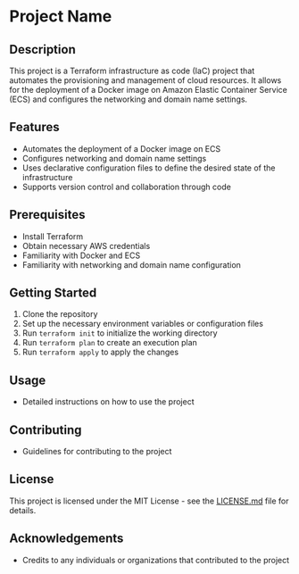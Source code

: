 # Project Name

## Description
This project is a Terraform infrastructure as code (IaC) project that automates the provisioning and management of cloud resources. It allows for the deployment of a Docker image on Amazon Elastic Container Service (ECS) and configures the networking and domain name settings.

## Features
- Automates the deployment of a Docker image on ECS
- Configures networking and domain name settings
- Uses declarative configuration files to define the desired state of the infrastructure
- Supports version control and collaboration through code

## Prerequisites
- Install Terraform
- Obtain necessary AWS credentials
- Familiarity with Docker and ECS
- Familiarity with networking and domain name configuration

## Getting Started
1. Clone the repository
2. Set up the necessary environment variables or configuration files
3. Run `terraform init` to initialize the working directory
4. Run `terraform plan` to create an execution plan
5. Run `terraform apply` to apply the changes

## Usage
- Detailed instructions on how to use the project

## Contributing
- Guidelines for contributing to the project

## License
This project is licensed under the MIT License - see the [LICENSE.md](LICENSE.md) file for details.

## Acknowledgements
- Credits to any individuals or organizations that contributed to the project

